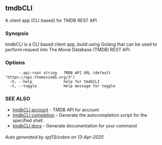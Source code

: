 ## tmdbCLI

A client app (CLI based) for TMDB REST API

### Synopsis

tmdbCLI is a CLI based client app, build using Golang that can be used
to perform request into The Movie Database (TMDB) REST API.

### Options

```
      --api-root string   TMDB API URL (default "https://api.themoviedb.org/3")
  -h, --help              help for tmdbCLI
  -t, --toggle            Help message for toggle
```

### SEE ALSO

* [tmdbCLI account](tmdbCLI_account.md)	 - TMDB API for account
* [tmdbCLI completion](tmdbCLI_completion.md)	 - Generate the autocompletion script for the specified shell
* [tmdbCLI docs](tmdbCLI_docs.md)	 - Generate documentation for your command

###### Auto generated by spf13/cobra on 13-Apr-2025
